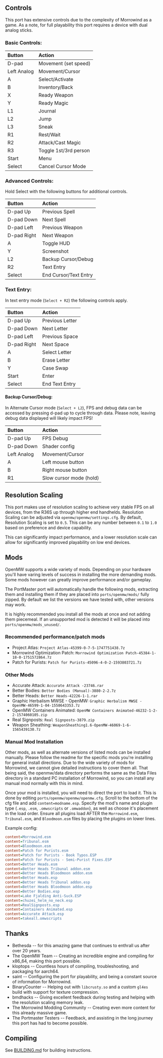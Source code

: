 ## Controls

This port has extensive controls due to the complexity of Morrowind as a game. As a note, for full playability this port requires a device with dual analog sticks.

### Basic Controls:

| Button      | Action                 |
| :---------- | :--------------------- |
| D-pad       | Movement (set speed)   |
| Left Analog | Movement/Cursor        |
| A           | Select/Activate        |
| B           | Inventory/Back         |
| X           | Ready Weapon           |
| Y           | Ready Magic            |
| L1          | Journal                |
| L2          | Jump                   |
| L3          | Sneak                  |
| R1          | Rest/Wait              |
| R2          | Attack/Cast Magic      |
| R3          | Toggle 1st/3rd person  |
| Start       | Menu                   |
| Select      | Cancel Cursor Mode     |

### Advanced Controls:

Hold Select with the following buttons for additional controls.

| Button      | Action                 |
| :---------- | :--------------------- |
| D-pad Up    | Previous Spell         |
| D-pad Down  | Next Spell             |
| D-pad Left  | Previous Weapon        |
| D-pad Right | Next Weapon            |
| A           | Toggle HUD             |
| Y           | Screenshot             |
| L2          | Backup Cursor/Debug    |
| R2          | Text Entry             |
| Select      | End Cursor/Text Entry  |

### Text Entry:

In text entry mode (`Select + R2`) the following controls apply.

| Button      | Action                 |
| :---------- | :--------------------- |
| D-pad Up    | Previous Letter        |
| D-pad Down  | Next Letter            |
| D-pad Left  | Previous Space         |
| D-pad Right | Next Space             |
| A           | Select Letter          |
| B           | Erase Letter           |
| Y           | Case Swap              |
| Start       | Enter                  |
| Select      | End Text Entry         |

#### Backup Cursor/Debug:

In Alternate Cursor mode (`Select + L2`), FPS and debug data can be accessed by pressing d-pad up to cycle through data. Please note, leaving debug data displayed will likely impact FPS!

| Button      | Action                   |
| :---------- | :----------------------- |
| D-pad Up    | FPS Debug                |
| D-pad Down  | Shader config            |
| Left Analog | Movement/Cursor          |
| A           | Left mouse button        |
| B           | Right mouse button       |
| R1          | Slow cursor mode (hold)  |

## Resolution Scaling

This port makes use of resolution scaling to achieve very stable FPS on all devices, from the R36S up through higher end handhelds. Resolution Scaling can be adjusted via `openmw/openmw/settings.cfg`. By default, Resolution Scaling is set to `0.5`. This can be any number between `0.1` to `1.0` based on preference and device capability.

This can significantly impact performance, and a lower resolution scale can allow for significantly improved playability on low end devices. 

## Mods

OpenMW supports a wide variety of mods. Depending on your hardware you'll have varing levels of success in installing the more demanding mods. Some mods however can greatly improve performance and/or gameplay.

The PortMaster port will automatically handle the following mods, extracting them and installing them if they are placed into `ports/openmw/mods/` fully zipped. By default we list the versions we have tested with, other versions may work.

It is highly recommended you install all the mods at once and not adding them piecemeal. If an unsupported mod is detected it will be placed into `ports/openmw/mods_unused/`.

### Recommended performance/patch mods

- Project Atlas: `Project Atlas-45399-0-7-5-1747751438.7z`
- Morrowind Optimization Patch: `Morrowind Optimization Patch-45384-1-18-0-1751572864.7z`
- Patch for Purists: `Patch for Purists-45096-4-0-2-1593803721.7z`

### Other Mods

- Accurate Attack: `Accurate Attack -23746.rar`
- Better Bodies: `Better Bodies (Manual)-3880-2-2.7z`
- Better Heads: `Better Heads-42226-1-1.rar`
- Graphic Herbalism MWSE - OpenMW: `Graphic Herbalism MWSE - OpenMW-46599-1-04-1558643353.7z`
- OpenMW Containers Animated: `OpenMW Containers Animated-46232-1-2-2-1574060105.zip`
- Real Signposts: `Real Signposts-3879.zip`
- Weapon Sheathing: `WeaponSheathing1.6-OpenMW-46069-1-6-1565439130.7z`

### Manual Mod Installation

Other mods, as well as alternate versions of listed mods can be installed manually. Please follow the readme for the specific mods you're installing for general install directions. Due to the wide variety of mods for Morrowind, we cannot give detailed instructions to cover them all. That being said, the openmw/data directory performs the same as the Data Files directory in a standard PC installation of Morrowind, so you can install any manual mod normally with this in mind. 

Once your mod is installed, you will need to direct the port to load it. This is done by editing `ports/openmw/openmw/openmw.cfg`. Scroll to the bottom of the cfg file and add `content=modname.esp`. Specify the mod's name and plugin type (`.esp`, `.esm`, `.omwscripts` or `.omwaddon`), as well as choose it's placement in the load order. Ensure all plugins load AFTER the `Morrowind.esm`, `Tribunal.esm`, and `Bloodmoon.esm` files by placing the plugins on lower lines. 


Example config:

```ini
content=Morrowind.esm
content=Tribunal.esm
content=Bloodmoon.esm
content=Patch for Purists.esm
content=Patch for Purists - Book Typos.ESP
content=Patch for Purists - Semi-Purist Fixes.ESP
content=Better Heads.esm
content=Better Heads Tribunal addon.esm
content=Better Heads Bloodmoon addon.esm
content=Better Heads.esp
content=Better Heads Tribunal addon.esp
content=Better Heads Bloodmoon addon.esp
content=Better Bodies.esp
content=Lake Fjalding Anti-Suck.ESP
content=chuzei_helm_no_neck.esp
content=RealSignposts.esp
content=Containers Animated.esp
content=Accurate Attack.esp
content=takeall.omwscripts
```

## Thanks

- Bethesda -- for this amazing game that continues to enthrall us after over 20 years.
- The OpenMW Team -- Creating an incredible engine and compiling for x86_64, making this port possible.
- kloptops -- Countless hours of compiling, troubleshooting, and packaging for aarch64.
- saint -- Configuring the port for playability, and being a constant source of information for Morrowind.
- BinaryCounter -- Helping out with `libcrusty.so` and a custom `gl4es` build with support for 
texture compression.
- bmdhacks -- Giving excellent feedback during testing and helping with the resolution scaling memory leak.
- The Morrowind Modding Community -- Creating even more content for this already massive game.
- The Portmaster Testers -- Feedback, and assisting in the long journey this port has had to become possible.

## Compiling

See [BUILDING.md](https://github.com/PortsMaster/PortMaster-New/blob/main/ports/openmw/openmw/BUILDING.md) for building instructions.
